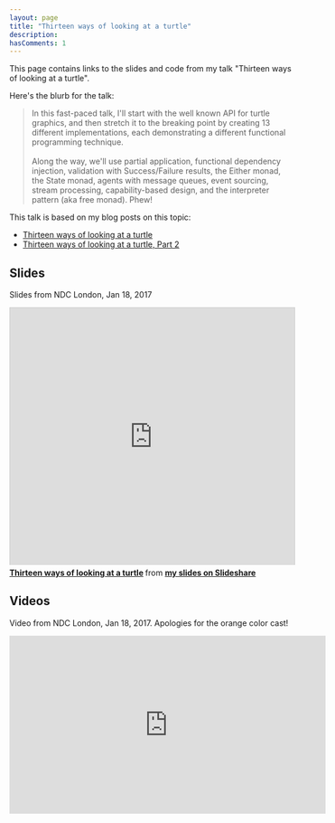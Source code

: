 ```yaml
---
layout: page
title: "Thirteen ways of looking at a turtle"
description:  
hasComments: 1
---
```


This page contains links to the slides and code from my talk "Thirteen ways of looking at a turtle". 

Here's the blurb for the talk:


> In this fast-paced talk, I'll start with the well known API for turtle graphics, and then stretch 
> it to the breaking point by creating 13 different implementations, each demonstrating a different functional programming technique. 
> <br><br>
> Along the way, we'll use partial application, functional dependency injection, validation 
> with Success/Failure results, the Either monad, the State monad, agents with message queues, event sourcing,
> stream processing, capability-based design, and the interpreter pattern (aka free monad). Phew! 

This talk is based on my blog posts on this topic:

* [Thirteen ways of looking at a turtle](/posts/13-ways-of-looking-at-a-turtle/)
* [Thirteen ways of looking at a turtle, Part 2](/posts/13-ways-of-looking-at-a-turtle-2/)


## Slides 

Slides from NDC London, Jan 18, 2017

<iframe src="https://www.slideshare.net/slideshow/embed_code/key/mjFehV0dqGrBl" width="560" height="455" frameborder="0" marginwidth="0" marginheight="0" scrolling="no" style="border:1px solid #CCC; border-width:1px 1px 0; margin-bottom:5px; max-width: 100%;" allowfullscreen> </iframe> 

<div style="margin-bottom:5px"> 
<strong><a href="https://www.slideshare.net/ScottWlaschin/thirteen-ways-of-looking-at-a-turtle" title="Thirteen ways of looking at a turtle" target="_blank">Thirteen ways of looking at a turtle</a> </strong> from <strong><a href="https://www.slideshare.net/ScottWlaschin" target="_blank">my slides on Slideshare</a></strong> 
</div>


## Videos
 
Video from NDC London, Jan 18, 2017. Apologies for the orange color cast!

<iframe width="560" height="315" src="https://www.youtube.com/embed/AG3KuqDbmhM" frameborder="0" allowfullscreen></iframe>





